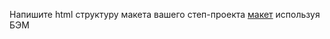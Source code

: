 Напишите html структуру макета вашего степ-проекта [макет](https://www.figma.com/file/9lLwBJciU4yjDZBSnqqXSS/Forkio?node-id=0%3A1) используя БЭМ
